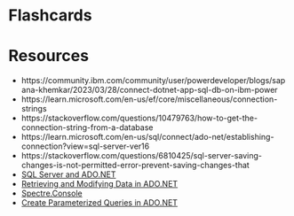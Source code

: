 # Flashcards

# Resources

<ul>

<li>https://community.ibm.com/community/user/powerdeveloper/blogs/sapana-khemkar/2023/03/28/connect-dotnet-app-sql-db-on-ibm-power</li>

<li>https://learn.microsoft.com/en-us/ef/core/miscellaneous/connection-strings</li>

<li>https://stackoverflow.com/questions/10479763/how-to-get-the-connection-string-from-a-database</li>

<li>https://learn.microsoft.com/en-us/sql/connect/ado-net/establishing-connection?view=sql-server-ver16</li>

<li>https://stackoverflow.com/questions/6810425/sql-server-saving-changes-is-not-permitted-error-prevent-saving-changes-that</li>

<li><a href="https://learn.microsoft.com/en-us/dotnet/framework/data/adonet/sql/">SQL Server and ADO.NET</a></li>

<li><a href="https://learn.microsoft.com/en-us/dotnet/framework/data/adonet/retrieving-and-modifying-data">Retrieving and Modifying Data in ADO.NET</a></li>

<li><a href ="https://spectreconsole.net/">Spectre.Console</a></li>

<li><a href="https://visualstudiomagazine.com/articles/2017/07/01/parameterized-queries.aspx">Create Parameterized Queries in ADO.NET</a></li>

</ul>